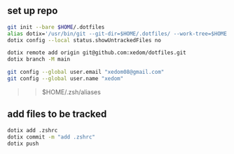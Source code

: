 ## set up repo

```bash
git init --bare $HOME/.dotfiles
alias dotix='/usr/bin/git --git-dir=$HOME/.dotfiles/ --work-tree=$HOME'
dotix config --local status.showUntrackedFiles no

dotix remote add origin git@github.com:xedom/dotfiles.git
dotix branch -M main

git config --global user.email "xedom08@gmail.com"
git config --global user.name "xedom"
```
>> $HOME/.zsh/aliases

## add files to be tracked
```bash
dotix add .zshrc
dotix commit -m "add .zshrc"
dotix push
```

